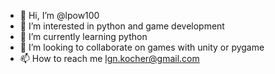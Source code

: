 - 👋 Hi, I’m @lpow100
- 👀 I’m interested in python and game development
- 🌱 I’m currently learning python
- 💞️ I’m looking to collaborate on games with unity or pygame
- 📫 How to reach me lgn.kocher@gmail.com

<!---
lpow100/lpow100 is a ✨ special ✨ repository because its `README.md` (this file) appears on your GitHub profile.
You can click the Preview link to take a look at your changes.
--->

